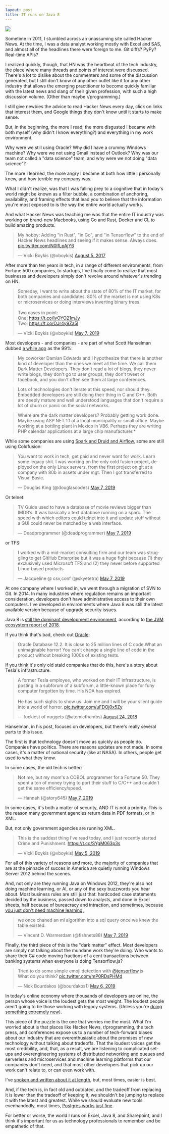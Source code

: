 ```yaml
---
layout: post
title: IT runs on Java 8
---
```


<meta name="twitter:card" content="summary">
<meta name="twitter:site" content="@vboykis">
<meta name="twitter:creator" content="@vboykis">
<meta name="twitter:title" content="IT runs on Java 8">
<meta name="twitter:description" content="The majority of IT does not run at the speed of Hacker News">
<meta name="twitter:image" content="https://raw.githubusercontent.com/veekaybee/veekaybee.github.io/master/images/java8.png">

![](https://raw.githubusercontent.com/veekaybee/veekaybee.github.io/master/images/java8.png) 

Sometime in 2011, I stumbled across an unassuming site called Hacker News. At the time, I was a data analyst working mostly with Excel and SAS, and almost all of the headlines there were foreign to me. Git diffs? PyPy? Real-time APIs? 

I realized quickly, though, that HN was the heartbeat of the tech industry, the place where many threads and points of interest were discussed.  There's a lot to dislike about the commenters and some of the discussion generated, but I still don't know of any other outlet like it for any other industry that allows the emerging practitioner to become quickly familiar with the latest news and slang of their given profession, with such a high discussion volume. (Other than maybe r/programming.) 

I still give newbies the advice to read Hacker News every day, click on links that interest them, and Google things they don't know until it starts to make sense.  

But, in the beginning, the more I read, the more disgusted I became with both myself (why didn't I know everything?) and everything in my work environment. 

Why were we still using Oracle? Why did I have a crummy Windows machine? Why were we not using Gmail instead of Outlook? Why was our team not called a "data science" team, and why were we not doing "data science"?

The more I learned, the more angry I became at both how little I personally knew, and how terrible my company was. 

What I didn't realize, was that I was falling prey to a cognitive that in today's world might be known as a filter bubble, a combination of anchoring, availability, and framing effects that lead you to believe that the information you're most exposed to is the way the entire world actually works. 

And what Hacker News was teaching me was that the entire IT industry was working on brand-new Macbooks, using Go and Rust, Docker and CI, to build amazing products. 

<blockquote class="twitter-tweet" data-lang="en"><p lang="en" dir="ltr">My hobby: Adding &quot;in Rust&quot;, &quot;in Go&quot;, and &quot;in Tensorflow&quot; to the end of Hacker News headlines and seeing if it makes sense. Always does. <a href="https://t.co/N0lfLpAjY6">pic.twitter.com/N0lfLpAjY6</a></p>&mdash; Vicki Boykis (@vboykis) <a href="https://twitter.com/vboykis/status/893812576253030400?ref_src=twsrc%5Etfw">August 5, 2017</a></blockquote>
<script async src="https://platform.twitter.com/widgets.js" charset="utf-8"></script>

After more than ten years in tech, in a range of different environments, from Fortune 500 companies, to startups, I've finally come to realize that most businesss and developers simply don't revolve around whatever's trending on HN. 

<blockquote class="twitter-tweet" data-lang="en"><p lang="en" dir="ltr">Someday, I want to write about the state of 80% of the IT market, for both companies and candidates. 80% of the market is not using K8s or microservices or doing interviews inverting binary trees. <br><br>Two cases in point: <br>One: <a href="https://t.co/IvOYO21mJy">https://t.co/IvOYO21mJy</a><br>Two: <a href="https://t.co/OJr4y9Za5l">https://t.co/OJr4y9Za5l</a></p>&mdash; Vicki Boykis (@vboykis) <a href="https://twitter.com/vboykis/status/1125566311218720768?ref_src=twsrc%5Etfw">May 7, 2019</a></blockquote>
<script async src="https://platform.twitter.com/widgets.js" charset="utf-8"></script>

Most developers - and companies -  are part of what Scott Hanselman dubbed [a while ago](https://www.hanselman.com/blog/DarkMatterDevelopersTheUnseen99.aspx) as the 99%:

> My coworker Damian Edwards and I hypothesize that there is another kind of developer than the ones we meet all the time. We call them Dark Matter Developers. They don't read a lot of blogs, they never write blogs, they don't go to user groups, they don't tweet or facebook, and you don't often see them at large conferences. 

>Lots of technologies don't iterate at this speed, nor should they. Embedded developers are still doing their thing in C and C++. Both are deeply mature and well understood languages that don't require a lot of churn or panic on the social networks.

> Where are the dark matter developers? Probably getting work done. Maybe using ASP.NET 1.1 at a local municipality or small office. Maybe working at a bottling plant in Mexico in VB6. Perhaps they are writing PHP calendar applications at a large chip manufacturer.*

While some companies are using [Spark and Druid and Airflow](https://softwareengineeringdaily.com/2019/04/29/lyfts-data-platform-with-li-gao/), some are still using Coldfusion: 

<blockquote class="twitter-tweet" data-lang="en"><p lang="en" dir="ltr">You want to work in tech, get paid and never want for work. Learn some legacy shit. I was working on the only cold fusion project, deployed on the only Linux servers, from the first project on git at a company with 80b in assets under mgt. Then I got transferred to Visual Basic.</p>&mdash; Douglas King (@douglascodes) <a href="https://twitter.com/douglascodes/status/1125572013739925504?ref_src=twsrc%5Etfw">May 7, 2019</a></blockquote>
<script async src="https://platform.twitter.com/widgets.js" charset="utf-8"></script>

Or telnet: 

<blockquote class="twitter-tweet" data-lang="en"><p lang="en" dir="ltr">TV Guide used to have a database of movie reviews bigger than IMDB’s. It was basically a text database running on a sparc. The speed with which editors could telnet into it and update stuff without a GUI could never be matched by a web interface.</p>&mdash; Deadprogrammer (@deadprogrammer) <a href="https://twitter.com/deadprogrammer/status/1125807187668996097?ref_src=twsrc%5Etfw">May 7, 2019</a></blockquote>
<script async src="https://platform.twitter.com/widgets.js" charset="utf-8"></script>

or TFS:

<blockquote class="twitter-tweet" data-lang="en"><p lang="en" dir="ltr">I worked with a mid-market consulting firm and our team was struggling to get GitHub Enterprise but it was a huge fight because (1) they exclusively used Microsoft TFS and (2) they never before supported Linux-based products</p>&mdash; Jacqueline @ csv,conf (@skyetetra) <a href="https://twitter.com/skyetetra/status/1125792296056713217?ref_src=twsrc%5Etfw">May 7, 2019</a></blockquote>
<script async src="https://platform.twitter.com/widgets.js" charset="utf-8"></script>

At one company where I worked in,  we went through a migration of SVN to Git. In 2014. In many industries where regulation remains an important consideration, developers don't have administrative access to their own computers. I've developed in environments where Java 8 was still the latest available version because of upgrade security issues. 

Java 8 is [still the dominant development environment](https://www.stackchief.com/blog/Which%20Version%20of%20Java%20Should%20You%20Use%3F), according to [the JVM ecosystem report of 2018](https://snyk.io/blog/jvm-ecosystem-report-2018/). 

If you think that's bad, check out [Oracle](https://news.ycombinator.com/item?id=18442941): 

> Oracle Database 12.2. It is close to 25 million lines of C code.What an unimaginable horror! You can't change a single line of code in the product without breaking 1000s of existing tests. 

If you think it's only old staid companies that do this, here's a story about Tesla's infrastructure. 

<blockquote class="twitter-tweet" data-lang="en"><p lang="en" dir="ltr">A former Tesla employee, who worked on their IT infrastructure, is posting in a subforum of a subforum, a little-known place for funy computer forgotten by time. His NDA has expired. <br><br>He has such sights to show us. Join me and I will be your silent guide into a world of horror. <a href="https://t.co/uFDOj0x5Zy">pic.twitter.com/uFDOj0x5Zy</a></p>&mdash; fuckiest of nuggets (@atomicthumbs) <a href="https://twitter.com/atomicthumbs/status/1032939617404645376?ref_src=twsrc%5Etfw">August 24, 2018</a></blockquote>
<script async src="https://platform.twitter.com/widgets.js" charset="utf-8"></script>

Hanselman, in his post, focuses on developers, but there's really several parts to this issue. 

The first is that technology doesn't move as quickly as people do. Companies have politics. There are reasons updates are not made. In some cases, it's a matter of national security (like at NASA). In others, people get used to what they know. 

In some cases, the old tech is better: 

<blockquote class="twitter-tweet" data-lang="en"><p lang="en" dir="ltr">Not me, but my mom&#39;s a COBOL programmer for a Fortune 50. They spent a ton of money trying to port their stuff to C/C++ and couldn&#39;t get the same efficiency/speed.</p>&mdash; Hannah (@story645) <a href="https://twitter.com/story645/status/1125792948388552704?ref_src=twsrc%5Etfw">May 7, 2019</a></blockquote>
<script async src="https://platform.twitter.com/widgets.js" charset="utf-8"></script>

In some cases, it's both a matter of security, AND IT is not a priority. This is the reason many government agencies return data in PDF formats, or in XML. 

But, not only government agencies are running XML. 

<blockquote class="twitter-tweet" data-lang="en"><p lang="en" dir="ltr">This is the saddest thing I&#39;ve read today, and I just recently started Crime and Punishment. <a href="https://t.co/SYgM063p3s">https://t.co/SYgM063p3s</a></p>&mdash; Vicki Boykis (@vboykis) <a href="https://twitter.com/vboykis/status/1125033921178214401?ref_src=twsrc%5Etfw">May 5, 2019</a></blockquote>
<script async src="https://platform.twitter.com/widgets.js" charset="utf-8"></script>

For all of this variety of reasons and more, the majority of companies that are at the pinnacle of succes in America are quietly running Windows Server 2012 behind the scenes. 

And, not only are they running Java on Windows 2012, they're also not doing machine learning, or AI, or any of the sexy buzzwords you hear about. Most business rules are still just that: hardcoded case statements decided by the business, passed down to analysts, and done in Excel sheets, half because of bureacracy and intraction, and sometimes, because [you just don't need machine learning.](https://ai.google/research/pubs/pub43146)

<blockquote class="twitter-tweet" data-lang="en"><p lang="en" dir="ltr">we once chaned an ml algorithm into a sql query once we knew the table existed.</p>&mdash; Vincent D. Warmerdam (@fishnets88) <a href="https://twitter.com/fishnets88/status/1125796885573394432?ref_src=twsrc%5Etfw">May 7, 2019</a></blockquote>
<script async src="https://platform.twitter.com/widgets.js" charset="utf-8"></script>

Finally, the third piece of this is the "dark matter" effect. Most developers are simply not talking about the mundane work they're doing. Who wants to share their C# code moving fractions of a cent transactions between banking systems when everyone is doing Tensorflow.js?

<blockquote class="twitter-tweet" data-lang="en"><p lang="en" dir="ltr">Tried to do some simple emoji detection with <a href="https://twitter.com/TensorFlow?ref_src=twsrc%5Etfw">@tensorflow</a>.js<br>What do you think? <a href="https://t.co/mP0RDsPHMd">pic.twitter.com/mP0RDsPHMd</a></p>&mdash; Nick Bourdakos (@bourdakos1) <a href="https://twitter.com/bourdakos1/status/1125436388026060801?ref_src=twsrc%5Etfw">May 6, 2019</a></blockquote>
<script async src="https://platform.twitter.com/widgets.js" charset="utf-8"></script>

In today's online economy where thousands of developers are online, the person whose voice is the loudest gets the most weight.  The loudest people aren't going to be those working with legacy systems. (Unless you're [doing something extremely new](https://twitter.com/vboykis/status/1075095323259928577)). 

This piece of the puzzle is the one that worries me the most. What I'm worried about is that places like Hacker News, r/programming, the tech press, and conferences expose us to a number of tech-forward biases about our industry that are overenthusiastic about the promises of new technology without talking about tradeoffs.  That the loudest voices get the most credibility, and, that, as a result, we are listening to complicated set-ups and overengineering systems of distributed networking and queues and serverless and microservices and machine learning platforms that our companies don't need, and that most other developers that pick up our work can't relate to, or can even work with. 

I've [spoken and written about it at length](https://veekaybee.github.io/2017/03/20/hadoop-or-laptop/), but, most times, easier is best. 

And, if the tech is, in fact old and outdated, and the tradeoff from replacing it is lower than the tradeoff of keeping it, we shouldn't be jumping to replace it with the latest and greatest. While we should evaluate new tools evenhandedly, most times, [Postgres works just fine](https://pgdash.io/blog/postgres-features.html?h=). 

For better or worse, the world 
l runs on Excel, Java 8, and Sharepoint, and I think it's important for us as technology professionals to remember and be empathetic of that. 
